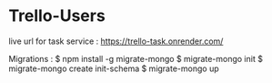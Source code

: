 # Trello-Users
live url for task service : https://trello-task.onrender.com/

Migrations :
$ npm install -g migrate-mongo
$ migrate-mongo init
$ migrate-mongo create init-schema
$ migrate-mongo up
